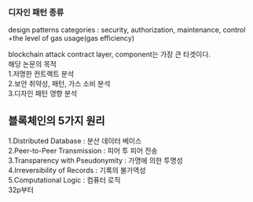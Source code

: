 ### 디자인 패턴 종류
design patterns categories : security, authorization, maintenance, control
+the level of gas usage(gas efficiency)
<br>

blockchain attack
contract layer, component는 가장 큰 타겟이다.
<br>
해당 논문의 목적<br>
1.저명한 컨트랙트 분석<br>
2.보안 취약성, 패턴, 가스 소비 분석<br>
3.디자인 패턴 영향 분석<br>

## 블록체인의 5가지 원리 <br>
1.Distributed Database : 분산 데이터 베이스<br>
2.Peer-to-Peer Transmission : 피어 투 피어 전송<br>
3.Transparency with Pseudonymity : 가명에 의한 투명성<br>
4.Irreversibility of Records : 기록의 불가역성<br>
5.Computational Logic : 컴퓨터 로직<br>
32p부터